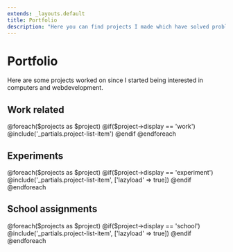 ```yaml
---
extends: _layouts.default
title: Portfolio
description: "Here you can find projects I made which have solved problems. They are categorized by type: work related, experiments or school assignments"
---
```


# Portfolio

Here are some projects worked on since I started being interested in computers and webdevelopment.

<h2 class="mt-5 mb-3">Work related</h2>
<div class="row g-5">
    @foreach($projects as $project)
        @if($project->display == 'work')
            @include('_partials.project-list-item')
        @endif
    @endforeach
</div>

<h2 class="mt-5 mb-3">Experiments</h2>
<div class="row g-5">
	@foreach($projects as $project)
        @if($project->display == 'experiment')
            @include('_partials.project-list-item', ['lazyload' => true])
        @endif
    @endforeach
</div>

<h2 class="mt-5 mb-3">School assignments</h2>
<div class="row g-5">
	@foreach($projects as $project)
        @if($project->display == 'school')
            @include('_partials.project-list-item', ['lazyload' => true])
        @endif
    @endforeach
</div>